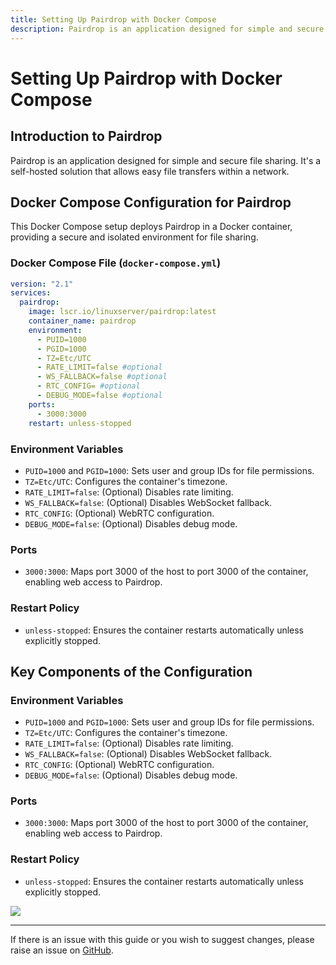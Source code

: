 ```yaml
---
title: Setting Up Pairdrop with Docker Compose
description: Pairdrop is an application designed for simple and secure file sharing. It's a self-hosted solution that allows easy file transfers within a network.
---
```


# Setting Up Pairdrop with Docker Compose

## Introduction to Pairdrop

Pairdrop is an application designed for simple and secure file sharing. It's a self-hosted solution that allows easy file transfers within a network.

## Docker Compose Configuration for Pairdrop

This Docker Compose setup deploys Pairdrop in a Docker container, providing a secure and isolated environment for file sharing.

### Docker Compose File (`docker-compose.yml`)

```yaml
version: "2.1"
services:
  pairdrop:
    image: lscr.io/linuxserver/pairdrop:latest
    container_name: pairdrop
    environment:
      - PUID=1000
      - PGID=1000
      - TZ=Etc/UTC
      - RATE_LIMIT=false #optional
      - WS_FALLBACK=false #optional
      - RTC_CONFIG= #optional
      - DEBUG_MODE=false #optional
    ports:
      - 3000:3000
    restart: unless-stopped
```

### Environment Variables
- `PUID=1000` and `PGID=1000`: Sets user and group IDs for file permissions.
- `TZ=Etc/UTC`: Configures the container's timezone.
- `RATE_LIMIT=false`: (Optional) Disables rate limiting.
- `WS_FALLBACK=false`: (Optional) Disables WebSocket fallback.
- `RTC_CONFIG`: (Optional) WebRTC configuration.
- `DEBUG_MODE=false`: (Optional) Disables debug mode.

### Ports
- `3000:3000`: Maps port 3000 of the host to port 3000 of the container, enabling web access to Pairdrop.

### Restart Policy
- `unless-stopped`: Ensures the container restarts automatically unless explicitly stopped.

## Key Components of the Configuration
### Environment Variables
- `PUID=1000` and `PGID=1000`: Sets user and group IDs for file permissions.
- `TZ=Etc/UTC`: Configures the container's timezone.
- `RATE_LIMIT=false`: (Optional) Disables rate limiting.
- `WS_FALLBACK=false`: (Optional) Disables WebSocket fallback.
- `RTC_CONFIG`: (Optional) WebRTC configuration.
- `DEBUG_MODE=false`: (Optional) Disables debug mode.

### Ports
- `3000:3000`: Maps port 3000 of the host to port 3000 of the container, enabling web access to Pairdrop.

### Restart Policy
- `unless-stopped`: Ensures the container restarts automatically unless explicitly stopped.


<a href="https://www.buymeacoffee.com/techdox"><img src="https://img.buymeacoffee.com/button-api/?text=Buy me a cup of tea&emoji=🍵&slug=techdox&button_colour=FFDD00&font_colour=000000&font_family=Cookie&outline_colour=000000&coffee_colour=ffffff" /></a>


---

If there is an issue with this guide or you wish to suggest changes, please raise an issue on [GitHub](https://github.com/Techdox/techdox-docs).
